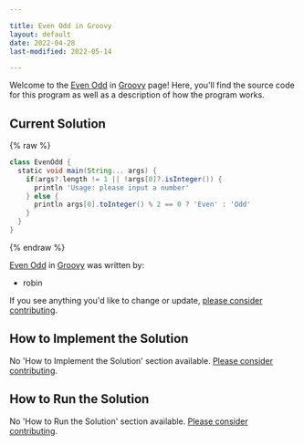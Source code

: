 ```yaml
---

title: Even Odd in Groovy
layout: default
date: 2022-04-28
last-modified: 2022-05-14

---
```


Welcome to the [Even Odd](https://sampleprograms.io/projects/even-odd) in [Groovy](https://sampleprograms.io/languages/groovy) page! Here, you'll find the source code for this program as well as a description of how the program works.

## Current Solution

{% raw %}

```groovy
class EvenOdd {
  static void main(String... args) {
    if(args?.length != 1 || !args[0]?.isInteger()) {
      println 'Usage: please input a number'
    } else {
      println args[0].toInteger() % 2 == 0 ? 'Even' : 'Odd'
    }
  }
}
```

{% endraw %}

[Even Odd](https://sampleprograms.io/projects/even-odd) in [Groovy](https://sampleprograms.io/languages/groovy) was written by:

- robin

If you see anything you'd like to change or update, [please consider contributing](https://github.com/TheRenegadeCoder/sample-programs).

## How to Implement the Solution

No 'How to Implement the Solution' section available. [Please consider contributing](https://github.com/TheRenegadeCoder/sample-programs-website).

## How to Run the Solution

No 'How to Run the Solution' section available. [Please consider contributing](https://github.com/TheRenegadeCoder/sample-programs-website).